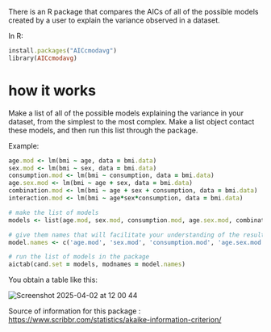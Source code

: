 There is an R package that compares the AICs of all of the possible models created by a user to explain the variance observed in a dataset. 

In R: 

```ruby
install.packages("AICcmodavg")
library(AICcmodavg)
```

# how it works

Make a list of all of the possible models explaining the variance in your dataset, from the simplest to the most complex. Make a list object contact these models, and then run this list through the package.

Example:

```ruby
age.mod <- lm(bmi ~ age, data = bmi.data)
sex.mod <- lm(bmi ~ sex, data = bmi.data)
consumption.mod <- lm(bmi ~ consumption, data = bmi.data)
age.sex.mod <- lm(bmi ~ age + sex, data = bmi.data)
combination.mod <- lm(bmi ~ age + sex + consumption, data = bmi.data)
interaction.mod <- lm(bmi ~ age*sex*consumption, data = bmi.data)

# make the list of models
models <- list(age.mod, sex.mod, consumption.mod, age.sex.mod, combination.mod, interaction.mod)

# give them names that will facilitate your understanding of the resulting table
model.names <- c('age.mod', 'sex.mod', 'consumption.mod', 'age.sex.mod', 'combination.mod', 'interaction.mod')

# run the list of models in the package
aictab(cand.set = models, modnames = model.names)
```

You obtain a table like this: 

![Screenshot 2025-04-02 at 12 00 44](https://github.com/user-attachments/assets/46d976e0-a61e-474e-8c96-f22a55f3525a)

Source of information for this package : https://www.scribbr.com/statistics/akaike-information-criterion/
